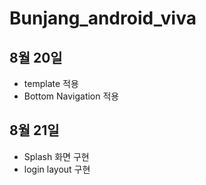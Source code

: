 # Bunjang_android_viva
## 8월 20일
- template 적용
- Bottom Navigation 적용

## 8월 21일
- Splash 화면 구현
- login layout 구현